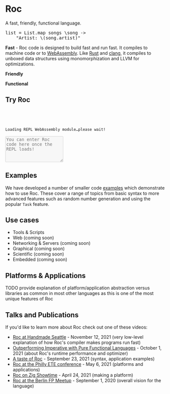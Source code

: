 <style>
/* Hide the "home" link on the homepage, so we don't have two big Roc logos (one redundant).
Do this without taking it out of the layout (which would reposition the other nav links
due to their relying on justify-content: space-between to effectively right-align them). */
#nav-home-link {
  visibility: hidden; padding: 0; width: 0; height: 0;
}
</style>

<h1 id="homepage-h1">Roc</h1>

<p id="tagline">A fast, friendly, functional language.</p>

<!-- This exact sample was chosen for several reasons:

1. It's plausible to figure out what it's doing even if you don't know the language yet.
2. It uses a higher-order function, giving a functional first impression.
3. It shows some things not found in most mainstream languages, e.g. function calls without parens, lambda syntax.
4. It shows some things not found in most FP languages, e.g. string interpolation, passing a lambda without `<|` or `$`
5. It's horizontally small enough that it can be read on mobile without a scroll bar or shrinking the font size.
-->
<pre id="first-code-sample"><samp class="code-snippet">list <span class="kw">=</span> List<span class="punctuation section">.</span>map songs <span class="kw">\</span>song <span class="kw">-></span>
    <span class="string">"Artist: </span><span class="kw">\(</span>song<span class="punctuation section">.</span>artist<span class="kw">)</span><span class="string">"</span></samp></pre>

<p><b>Fast</b> - Roc code is designed to build fast and run fast. It compiles to machine code or to <a href="https://webassembly.org/">WebAssembly</a>. Like <a href="https://rust-lang.org">Rust</a> and <a href="https://clang.llvm.org/">clang</a>, it compiles to unboxed data structures using monomorphization and LLVM for optimizations.</p>
<p><b>Friendly</b></p>
<p><b>Functional</b></p>

## Try Roc

<link rel="stylesheet" href="/wip/repl.css" />
<div id="repl">
<code class="history">
  <div id="help-text"></div>
  <div id="history-text"><div id="loading-message">Loading REPL WebAssembly module…please wait!</div></div>
</code>
<section id="source-input-wrapper">
  <textarea rows="5" autofocus id="source-input" placeholder="You can enter Roc code here once the REPL loads!"
    disabled></textarea>
</section>
</div>
<script type="module" src="/wip/repl.js"></script>
</div>

## Examples

We have developed a number of smaller code [examples](https://github.com/roc-lang/examples) which demonstrate how to use Roc. These cover a range of topics from basic syntax to more advanced features such as random number generation and using the popular `Task` feature.

## Use cases

-   Tools & Scripts
-   Web (coming soon)
-   Networking & Servers (coming soon)
-   Graphical (coming soon)
-   Scientific (coming soon)
-   Embedded (coming soon)

## Platforms & Applications

TODO provide explanation of platform/application abstraction versus libraries as common in most other languages as this is one of the most unique features of Roc

## Talks and Publications

If you'd like to learn more about Roc check out one of these videos:

*   [Roc at Handmade Seattle](https://media.handmade-seattle.com/roc-lang) - November 12, 2021 (very low-level explanation of how Roc's compiler makes programs run fast)
*   [Outperforming Imperative with Pure Functional Languages](https://youtu.be/vzfy4EKwG_Y) - October 1, 2021 (about Roc's runtime performance and optimizer)
*   [A taste of Roc](https://youtu.be/6qzWm_eoUXM) - September 23, 2021 (syntax, application examples)
*   [Roc at the Philly ETE conference](https://youtu.be/cpQwtwVKAfU?t=75) - May 6, 2021 (platforms and applications)
*   [Roc on Zig Showtime](https://youtu.be/FMyyYdFSOHA) - April 24, 2021 (making a platform)
*   [Roc at the Berlin FP Meetup](https://youtu.be/ZnYa99QoznE?t=4790) - September 1, 2020 (overall vision for the language)
